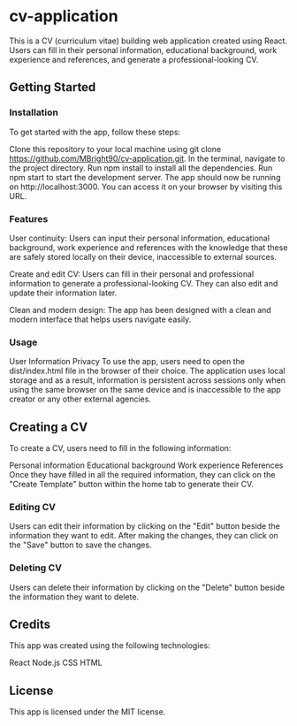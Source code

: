 # cv-application

This is a CV (curriculum vitae) building web application created using React. Users can fill in their personal information, educational background, work experience and references, and generate a professional-looking CV.

## Getting Started
### Installation
To get started with the app, follow these steps:

Clone this repository to your local machine using git clone https://github.com/MBright90/cv-application.git.
In the terminal, navigate to the project directory.
Run npm install to install all the dependencies.
Run npm start to start the development server.
The app should now be running on http://localhost:3000. You can access it on your browser by visiting this URL.

### Features

User continuity: Users can input their personal information, educational background, work experience and references with the knowledge that these are safely stored locally on their device, inaccessible to external sources.

Create and edit CV: Users can fill in their personal and professional information to generate a professional-looking CV. They can also edit and update their information later.

Clean and modern design: The app has been designed with a clean and modern interface that helps users navigate easily.

### Usage
User Information Privacy
To use the app, users need to open the dist/index.html file in the browser of their choice. The application uses local storage and as a result, information is persistent across sessions only when using the same browser on the same device and is inaccessible to the app creator or any other external agencies.

## Creating a CV
To create a CV, users need to fill in the following information:

Personal information
Educational background
Work experience
References
Once they have filled in all the required information, they can click on the "Create Template" button within the home tab to generate their CV.

### Editing CV
Users can edit their information by clicking on the "Edit" button beside the information they want to edit. After making the changes, they can click on the "Save" button to save the changes.

### Deleting CV
Users can delete their information by clicking on the "Delete" button beside the information they want to delete.

## Credits
This app was created using the following technologies:

React
Node.js
CSS
HTML

## License
This app is licensed under the MIT license.